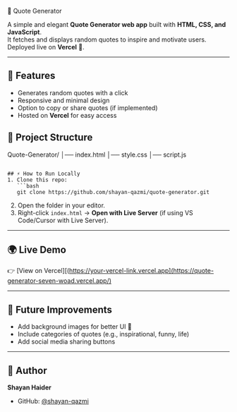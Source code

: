 🎯 Quote Generator

A simple and elegant **Quote Generator web app** built with **HTML, CSS, and JavaScript**.  
It fetches and displays random quotes to inspire and motivate users.  
Deployed live on **Vercel** 🚀.

---

## 🚀 Features
- Generates random quotes with a click  
- Responsive and minimal design  
- Option to copy or share quotes (if implemented)  
- Hosted on **Vercel** for easy access  

## 📂 Project Structure


Quote-Generator/
│── index.html
│── style.css
│── script.js

````

## ⚡ How to Run Locally
1. Clone this repo:
   ```bash
   git clone https://github.com/shayan-qazmi/quote-generator.git
````

2. Open the folder in your editor.
3. Right-click `index.html` → **Open with Live Server** (if using VS Code/Cursor with Live Server).

---

## 🌍 Live Demo

👉 [View on Vercel][(https://your-vercel-link.vercel.app](https://quote-generator-seven-woad.vercel.app/)

---

## 📌 Future Improvements

* Add background images for better UI 🎨
* Include categories of quotes (e.g., inspirational, funny, life)
* Add social media sharing buttons

---

## 👤 Author

**Shayan Haider**

* GitHub: [@shayan-qazmi](https://github.com/shayan-qazmi)

```

